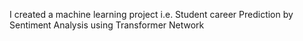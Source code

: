 I created a machine learning project i.e. Student career Prediction by Sentiment Analysis using Transformer Network
